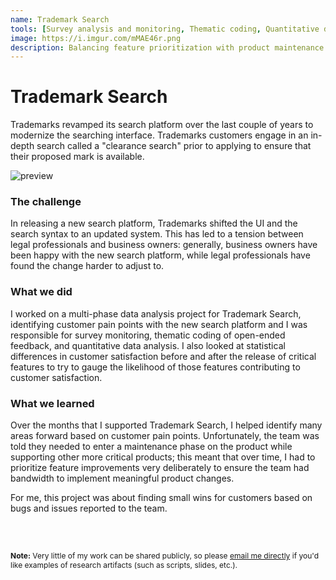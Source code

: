 ```yaml
---
name: Trademark Search
tools: [Survey analysis and monitoring, Thematic coding, Quantitative data analysis]
image: https://i.imgur.com/mMAE46r.png
description: Balancing feature prioritization with product maintenance needs.
---
```


# Trademark Search

Trademarks revamped its search platform over the last couple of years to modernize the searching interface. Trademarks customers engage in an in-depth search called a "clearance search" prior to applying to ensure that their proposed mark is available.

![preview](https://i.imgur.com/mMAE46r.png)

### The challenge


In releasing a new search platform, Trademarks shifted the UI and the search syntax to an updated system. This has led to a tension between legal professionals and business owners: generally, business owners have been happy with the new search platform, while legal professionals have found the change harder to adjust to.

### What we did 

I worked on a multi-phase data analysis project for Trademark Search, identifying customer pain points with the new search platform and  I was responsible for survey monitoring, thematic coding of open-ended feedback, and quantitative data analysis. I also looked at statistical differences in customer satisfaction before and after the release of critical features to try to gauge the likelihood of those features contributing to customer satisfaction.

### What we learned
 

Over the months that I supported Trademark Search, I helped identify many areas forward based on customer pain points. Unfortunately, the team was told they needed to enter a maintenance phase on the product while supporting other more critical products; this meant that over time, I had to prioritize feature improvements very deliberately to ensure the team had bandwidth to implement meaningful product changes.

For me, this project was about finding small wins for customers based on bugs and issues reported to the team. 

<br>

<br>


<p style="font-size: 12px;"><b>Note:</b> Very little of my work can be shared publicly, so please <a href="mailto:roya.moussapour@gmail.com">email me directly</a> if you'd like examples of research artifacts (such as scripts, slides, etc.).</p>
